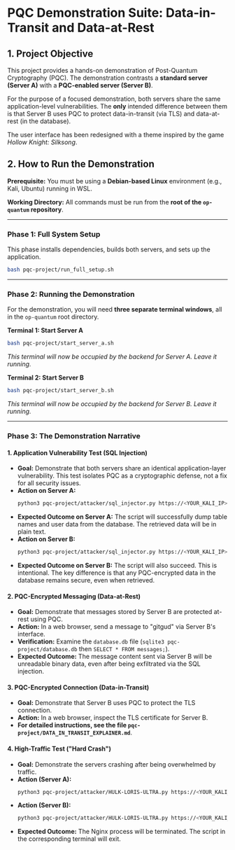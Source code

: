 # PQC Demonstration Suite: Data-in-Transit and Data-at-Rest

## 1. Project Objective

This project provides a hands-on demonstration of Post-Quantum Cryptography (PQC). The demonstration contrasts a **standard server (Server A)** with a **PQC-enabled server (Server B)**.

For the purpose of a focused demonstration, both servers share the same application-level vulnerabilities. The **only** intended difference between them is that Server B uses PQC to protect data-in-transit (via TLS) and data-at-rest (in the database).

The user interface has been redesigned with a theme inspired by the game *Hollow Knight: Silksong*.

## 2. How to Run the Demonstration

**Prerequisite:** You must be using a **Debian-based Linux** environment (e.g., Kali, Ubuntu) running in WSL.

**Working Directory:** All commands must be run from the **root of the `op-quantum` repository**.

---

### Phase 1: Full System Setup

This phase installs dependencies, builds both servers, and sets up the application.
```bash
bash pqc-project/run_full_setup.sh
```

---

### Phase 2: Running the Demonstration

For the demonstration, you will need **three separate terminal windows**, all in the `op-quantum` root directory.

**Terminal 1: Start Server A**
```bash
bash pqc-project/start_server_a.sh
```
*This terminal will now be occupied by the backend for Server A. Leave it running.*

**Terminal 2: Start Server B**
```bash
bash pqc-project/start_server_b.sh
```
*This terminal will now be occupied by the backend for Server B. Leave it running.*

---

### Phase 3: The Demonstration Narrative

#### 1. Application Vulnerability Test (SQL Injection)

*   **Goal:** Demonstrate that both servers share an identical application-layer vulnerability. This test isolates PQC as a cryptographic defense, not a fix for all security issues.
*   **Action on Server A:**
    ```bash
    python3 pqc-project/attacker/sql_injector.py https://<YOUR_KALI_IP>:8443
    ```
*   **Expected Outcome on Server A:** The script will successfully dump table names and user data from the database. The retrieved data will be in plain text.
*   **Action on Server B:**
    ```bash
    python3 pqc-project/attacker/sql_injector.py https://<YOUR_KALI_IP>:9443
    ```
*   **Expected Outcome on Server B:** The script will also succeed. This is intentional. The key difference is that any PQC-encrypted data in the database remains secure, even when retrieved.

#### 2. PQC-Encrypted Messaging (Data-at-Rest)

*   **Goal:** Demonstrate that messages stored by Server B are protected at-rest using PQC.
*   **Action:** In a web browser, send a message to "gitgud" via Server B's interface.
*   **Verification:** Examine the `database.db` file (`sqlite3 pqc-project/database.db` then `SELECT * FROM messages;`).
*   **Expected Outcome:** The message content sent via Server B will be unreadable binary data, even after being exfiltrated via the SQL injection.

#### 3. PQC-Encrypted Connection (Data-in-Transit)

*   **Goal:** Demonstrate that Server B uses PQC to protect the TLS connection.
*   **Action:** In a web browser, inspect the TLS certificate for Server B.
*   **For detailed instructions, see the file `pqc-project/DATA_IN_TRANSIT_EXPLAINER.md`**.

#### 4. High-Traffic Test ("Hard Crash")

*   **Goal:** Demonstrate the servers crashing after being overwhelmed by traffic.
*   **Action (Server A):**
    ```bash
    python3 pqc-project/attacker/HULK-LORIS-ULTRA.py https://<YOUR_KALI_IP>:8443/ -w 5000 -d 120
    ```
*   **Action (Server B):**
    ```bash
    python3 pqc-project/attacker/HULK-LORIS-ULTRA.py https://<YOUR_KALI_IP>:9443/ -w 5000 -d 120
    ```
*   **Expected Outcome:** The Nginx process will be terminated. The script in the corresponding terminal will exit.
